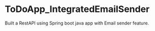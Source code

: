# ToDoApp_IntegratedEmailSender
Built a RestAPI using Spring boot java app with Email sender feature.

